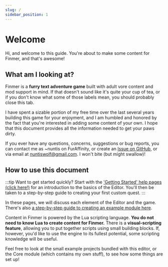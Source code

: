 ```yaml
---
slug: /
sidebar_position: 1
---
```


# Welcome

Hi, and welcome to this guide. You're about to make some content for Finmer, and that's awesome!

## What am I looking at?

Finmer is a **furry text adventure game** built with adult vore content and mod support in mind. If that doesn't sound like it's quite your cup of tea, or if you don't know what some of those labels mean, you should probably close this tab.

I have spent a sizable portion of my free time over the last several years building this game for your enjoyment, and I am humbled and honored by the fact that you're interested in adding some content of your own. I hope that this document provides all the information needed to get your paws dirty.

If you ever have any questions, concerns, suggestions or bug reports, you can contact me as ~nuntis on FurAffinity, or create an [Issue on GitHub](https://github.com/pileofwolves/finmer/issues), or via email at [nuntiswolf@gmail.com](mailto:nuntiswolf@gmail.com). I won't bite (but might swallow)!

## How to use this document

:::tip Want to get started quickly?
Start with the ['Getting Started' help pages (click here!)](/getting-started/about-modules) for an introduction to the basics of the Editor. You'll then be taken to a step-by-step guide to creating your first custom quest.
:::

In these pages, we will discuss each element of the Editor and the game. There's also [a step-by-step guide to creating an example module here](/getting-started/about-modules).

Content in Finmer is powered by the Lua scripting language. **You do not need to know Lua to create content for Finmer.** There is a **visual-scripting feature**, allowing you to put together scripts using small building blocks. If, however, you'd like to use the engine to its fullest potential, some scripting knowledge will be useful.

Feel free to look at the small example projects bundled with this editor, or the Core module (which contains my own stuff), to see how some things are set up! 
